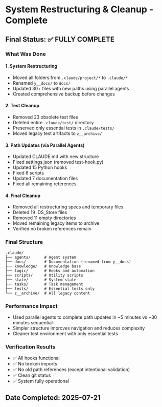 # System Restructuring & Cleanup - Complete

## Final Status: ✅ FULLY COMPLETE

### What Was Done

#### 1. **System Restructuring**
- Moved all folders from `.claude/project/*` to `.claude/*`
- Renamed `y__docs/` to `docs/`
- Updated 30+ files with new paths using parallel agents
- Created comprehensive backup before changes

#### 2. **Test Cleanup**
- Removed 23 obsolete test files
- Deleted entire `.claude/test/` directory
- Preserved only essential tests in `.claude/tests/`
- Moved legacy test artifacts to `z__archive/`

#### 3. **Path Updates (via Parallel Agents)**
- Updated CLAUDE.md with new structure
- Fixed settings.json (removed test-hook.py)
- Updated 15 Python hooks
- Fixed 6 scripts
- Updated 7 documentation files
- Fixed all remaining references

#### 4. **Final Cleanup**
- Removed all restructuring specs and temporary files
- Deleted 19 .DS_Store files
- Removed 11 empty directories
- Moved remaining legacy items to archive
- Verified no broken references remain

### Final Structure
```
.claude/
├── agents/      # Agent system
├── docs/        # Documentation (renamed from y__docs)
├── knowledge/   # Knowledge base
├── logic/       # Hooks and automation
├── scripts/     # Utility scripts
├── state/       # System state
├── tasks/       # Task management
├── tests/       # Essential tests only
└── z__archive/  # All legacy content
```

### Performance Impact
- Used parallel agents to complete path updates in ~5 minutes vs ~30 minutes sequential
- Simpler structure improves navigation and reduces complexity
- Cleaner test environment with only essential tests

### Verification Results
- ✅ All hooks functional
- ✅ No broken imports
- ✅ No old path references (except intentional validation)
- ✅ Clean git status
- ✅ System fully operational

## Date Completed: 2025-07-21
